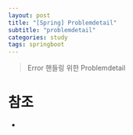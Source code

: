 ```yaml
---
layout: post
title: "[Spring] Problemdetail"
subtitle: "problemdetail"
categories: study
tags: springboot
---
```


> Error 핸들링 위한 Problemdetail



# 참조
- 